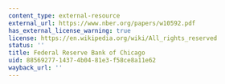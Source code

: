 ```yaml
---
content_type: external-resource
external_url: https://www.nber.org/papers/w10592.pdf
has_external_license_warning: true
license: https://en.wikipedia.org/wiki/All_rights_reserved
status: ''
title: Federal Reserve Bank of Chicago
uid: 88569277-1437-4b04-81e3-f58ce8a11e62
wayback_url: ''
---
```

